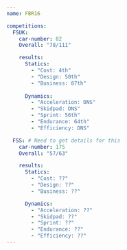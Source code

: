 ```yaml
---
name: FBR16

competitions:
  FSUK:
    car-number: 82
    Overall: "78/111"

    results:
      Statics:
        - "Cost: 4th"
        - "Design: 50th"
        - "Business: 87th"
    
      Dynamics:
        - "Acceleration: DNS"
        - "Skidpad: DNS"
        - "Sprint: 56th"
        - "Endurance: 64th"
        - "Efficiency: DNS"

  FSS: # Need to get details for this
    car-number: 175
    Overall: "57/63"

    results:
      Statics:
        - "Cost: ??"
        - "Design: ??"
        - "Business: ??"

      Dynamics:
        - "Acceleration: ??"
        - "Skidpad: ??"
        - "Sprint: ??"
        - "Endurance: ??"
        - "Efficiency: ??"  
---
```

